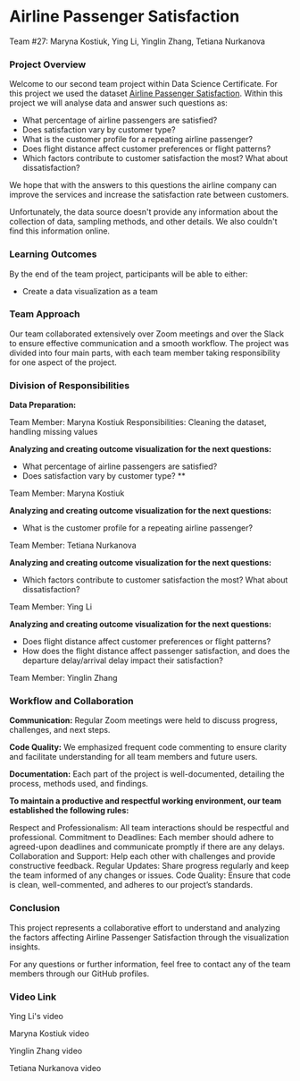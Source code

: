 # Airline Passenger Satisfaction
Team #27: Maryna Kostiuk, Ying Li, Yinglin Zhang, Tetiana Nurkanova


### Project Overview

Welcome to our second team project within Data Science Certificate. For this project we used the dataset [Airline Passenger Satisfaction](https://www.kaggle.com/datasets/teejmahal20/airline-passenger-satisfaction). Within this project we will analyse data and answer such questions as: 
- What percentage of airline passengers are satisfied?
- Does satisfaction vary by customer type?
- What is the customer profile for a repeating airline passenger?
- Does flight distance affect customer preferences or flight patterns?
- Which factors contribute to customer satisfaction the most? What about dissatisfaction?
  
We hope that with the answers to this questions the airline company can improve the services and increase the satisfaction rate between customers. 


Unfortunately, the data source doesn't provide any information about the collection of data, sampling methods, and other details. We also couldn't find this information online. 


### Learning Outcomes
By the end of the team project, participants will be able to either:
* Create a data visualization as a team



### Team Approach
Our team collaborated extensively over Zoom meetings and over the Slack to ensure effective communication and a smooth workflow. The project was divided into four main parts, with each team member taking responsibility for one aspect of the project.

### Division of Responsibilities
**Data Preparation:**

Team Member: Maryna Kostiuk
Responsibilities: Cleaning the dataset, handling missing values

**Analyzing and creating outcome visualization for the next questions:**

- What percentage of airline passengers are satisfied?
- Does satisfaction vary by customer type? **

Team Member: Maryna Kostiuk

**Analyzing and creating outcome visualization for the next questions:**

- What is the customer profile for a repeating airline passenger?

Team Member: Tetiana Nurkanova


**Analyzing and creating outcome visualization for the next questions:**
- Which factors contribute to customer satisfaction the most? What about dissatisfaction?

Team Member: Ying Li

**Analyzing and creating outcome visualization for the next questions:**
- Does flight distance affect customer preferences or flight patterns? 
- How does the flight distance affect passenger satisfaction, and does the departure delay/arrival delay impact their satisfaction?

Team Member: Yinglin Zhang



### Workflow and Collaboration
**Communication:** Regular Zoom meetings were held to discuss progress, challenges, and next steps.

**Code Quality:** We emphasized frequent code commenting to ensure clarity and facilitate understanding for all team members and future users.

**Documentation:** Each part of the project is well-documented, detailing the process, methods used, and findings.



**To maintain a productive and respectful working environment, our team established the following rules:**

Respect and Professionalism: All team interactions should be respectful and professional.
Commitment to Deadlines: Each member should adhere to agreed-upon deadlines and communicate promptly if there are any delays.
Collaboration and Support: Help each other with challenges and provide constructive feedback.
Regular Updates: Share progress regularly and keep the team informed of any changes or issues.
Code Quality: Ensure that code is clean, well-commented, and adheres to our project’s standards.


### Conclusion
This project represents a collaborative effort to understand and analyzing the factors affecting Airline Passenger Satisfaction through the visualization insights.

For any questions or further information, feel free to contact any of the team members through our GitHub profiles.


### Video Link
Ying Li's video 

Maryna Kostiuk video 

Yinglin Zhang video 

Tetiana Nurkanova video 

